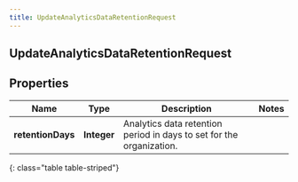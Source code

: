 ```yaml
---
title: UpdateAnalyticsDataRetentionRequest
---
```

## UpdateAnalyticsDataRetentionRequest


## Properties

| Name | Type | Description | Notes |
| ------------ | ------------- | ------------- | ------------- |
| **retentionDays** | <!----><!---->**Integer**<!----> | Analytics data retention period in days to set for the organization. |  |
{: class="table table-striped"}



